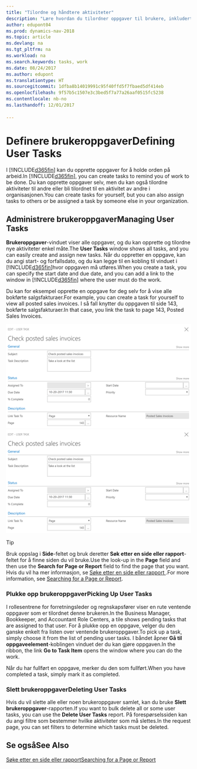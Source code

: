 ```yaml
---
title: "Tilordne og håndtere aktiviteter"
description: "Lære hvordan du tilordner oppgaver til brukere, inkludert din regnskapsfører i Dynamics NAV"
author: edupont04
ms.prod: dynamics-nav-2018
ms.topic: article
ms.devlang: na
ms.tgt_pltfrm: na
ms.workload: na
ms.search.keywords: tasks, work
ms.date: 08/24/2017
ms.author: edupont
ms.translationtype: HT
ms.sourcegitcommit: 1dfba8b14019991c95f40ffd5f7fbaed5df414eb
ms.openlocfilehash: 9f57b5c1507e3c3bed5f7a77a26aaf0515fc5238
ms.contentlocale: nb-no
ms.lasthandoff: 12/01/2017

---
```

# <a name="defining-user-tasks"></a><span data-ttu-id="de4a8-103">Definere brukeroppgaver</span><span class="sxs-lookup"><span data-stu-id="de4a8-103">Defining User Tasks</span></span>
<span data-ttu-id="de4a8-104">I [!INCLUDE[d365fin](includes/d365fin_md.md)] kan du opprette oppgaver for å holde orden på arbeid.</span><span class="sxs-lookup"><span data-stu-id="de4a8-104">In [!INCLUDE[d365fin](includes/d365fin_md.md)], you can create tasks to remind you of work to be done.</span></span> <span data-ttu-id="de4a8-105">Du kan opprette oppgaver selv, men du kan også tilordne aktiviteter til andre eller bli tilordnet til en aktivitet av andre i organisasjonen.</span><span class="sxs-lookup"><span data-stu-id="de4a8-105">You can create tasks for yourself, but you can also assign tasks to others or be assigned a task by someone else in your organization.</span></span>  

## <a name="managing-user-tasks"></a><span data-ttu-id="de4a8-106">Administrere brukeroppgaver</span><span class="sxs-lookup"><span data-stu-id="de4a8-106">Managing User Tasks</span></span>
<span data-ttu-id="de4a8-107">**Brukeroppgaver**-vinduet viser alle oppgaver, og du kan opprette og tilordne nye aktiviteter enkel måte.</span><span class="sxs-lookup"><span data-stu-id="de4a8-107">The **User Tasks** window shows all tasks, and you can easily create and assign new tasks.</span></span> <span data-ttu-id="de4a8-108">Når du oppretter en oppgave, kan du angi start- og forfallsdato, og du kan legge til en kobling til vinduet i [!INCLUDE[d365fin](includes/d365fin_md.md)]hvor oppgaven må utføres.</span><span class="sxs-lookup"><span data-stu-id="de4a8-108">When you create a task, you can specify the start date and due date, and you can add a link to the window in [!INCLUDE[d365fin](includes/d365fin_md.md)] where the user must do the work.</span></span>  

<span data-ttu-id="de4a8-109">Du kan for eksempel opprette en oppgave for deg selv for å vise alle bokførte salgsfakturaer.</span><span class="sxs-lookup"><span data-stu-id="de4a8-109">For example, you can create a task for yourself to view all posted sales invoices.</span></span> <span data-ttu-id="de4a8-110">I så fall knytter du oppgaven til side 143, bokførte salgsfakturaer.</span><span class="sxs-lookup"><span data-stu-id="de4a8-110">In that case, you link the task to page 143, Posted Sales Invoices.</span></span>  

<span data-ttu-id="de4a8-111">![Eksempel på en brukeroppgave](media/across-user-tasks/sample-user-task.png "Eksempel på en brukeroppgave")</span><span class="sxs-lookup"><span data-stu-id="de4a8-111">![Example of a User Task](media/across-user-tasks/sample-user-task.png "Example of a user task")</span></span>

> [!TIP]  
>  <span data-ttu-id="de4a8-112">Bruk oppslag i **Side**-feltet og bruk deretter **Søk etter en side eller rapport**-feltet for å finne siden du vil bruke.</span><span class="sxs-lookup"><span data-stu-id="de4a8-112">Use the look-up in the **Page** field and then use the **Search for Page or Report** field to find the page that you want.</span></span> <span data-ttu-id="de4a8-113">Hvis du vil ha mer informasjon, se [Søke etter en side eller rapport ](ui-search.md).</span><span class="sxs-lookup"><span data-stu-id="de4a8-113">For more information, see [Searching for a Page or Report](ui-search.md).</span></span>  

### <a name="picking-up-user-tasks"></a><span data-ttu-id="de4a8-114">Plukke opp brukeroppgaver</span><span class="sxs-lookup"><span data-stu-id="de4a8-114">Picking Up User Tasks</span></span>
<span data-ttu-id="de4a8-115">I rollesentrene for forretningsleder og regnskapsfører viser en rute ventende oppgaver som er tilordnet denne brukeren.</span><span class="sxs-lookup"><span data-stu-id="de4a8-115">In the Business Manager, Bookkeeper, and Accountant Role Centers, a tile shows pending tasks that are assigned to that user.</span></span> <span data-ttu-id="de4a8-116">For å plukke opp en oppgave, velger du den ganske enkelt fra listen over ventende brukeroppgaver.</span><span class="sxs-lookup"><span data-stu-id="de4a8-116">To pick up a task, simply choose it from the list of pending user tasks.</span></span> <span data-ttu-id="de4a8-117">I båndet åpner **Gå til oppgaveelement**-koblingen vinduet der du kan gjøre oppgaven.</span><span class="sxs-lookup"><span data-stu-id="de4a8-117">In the ribbon, the link **Go to Task Item** opens the window where you can do the work.</span></span>  

<span data-ttu-id="de4a8-118">Når du har fullført en oppgave, merker du den som fullført.</span><span class="sxs-lookup"><span data-stu-id="de4a8-118">When you have completed a task, simply mark it as completed.</span></span>  

### <a name="deleting-user-tasks"></a><span data-ttu-id="de4a8-119">Slett brukeroppgaver</span><span class="sxs-lookup"><span data-stu-id="de4a8-119">Deleting User Tasks</span></span>
<span data-ttu-id="de4a8-120">Hvis du vil slette alle eller noen brukeroppgaver samlet, kan du bruke **Slett brukeroppgaver**-rapporten.</span><span class="sxs-lookup"><span data-stu-id="de4a8-120">If you want to bulk delete all or some user tasks, you can use the **Delete User Tasks** report.</span></span> <span data-ttu-id="de4a8-121">På forespørselssiden kan du angi filtre som bestemmer hvilke aktiviteter som må slettes.</span><span class="sxs-lookup"><span data-stu-id="de4a8-121">In the request page, you can set filters to determine which tasks must be deleted.</span></span>  

## <a name="see-also"></a><span data-ttu-id="de4a8-122">Se også</span><span class="sxs-lookup"><span data-stu-id="de4a8-122">See Also</span></span>
[<span data-ttu-id="de4a8-123">Søke etter en side eller rapport</span><span class="sxs-lookup"><span data-stu-id="de4a8-123">Searching for a Page or Report</span></span>](ui-search.md)  

